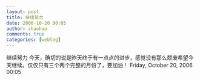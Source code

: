 ```yaml
---
layout: post
title: 继续努力
date: 2006-10-20 00:05
author: zhaohao
comments: true
categories: [weblog]
---
```

继续努力
今天，确切的说是昨天终于有一点点的进步，感觉没有那么颓废希望今天继续。仅仅只有三个两个完整的月份了，要加油！
Friday, October 20, 2006 00:05
